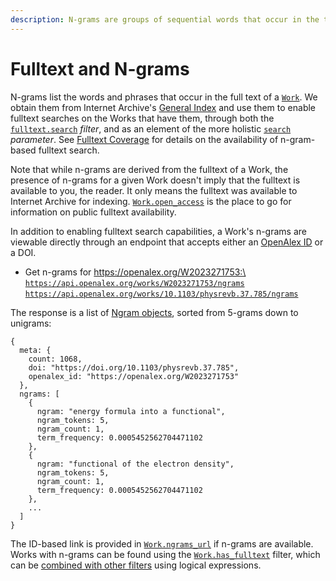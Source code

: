 ```yaml
---
description: N-grams are groups of sequential words that occur in the text of a Work.
---
```


# Fulltext and N-grams

N-grams list the words and phrases that occur in the full text of a [`Work`](../about-the-data/work.md#the-work-object). We obtain them from Internet Archive's [General Index](https://archive.org/details/GeneralIndex) and use them to enable fulltext searches on the Works that have them, through both the [`fulltext.search`](get-lists-of-entities/filter-entity-lists.md#fulltext.search) _filter_, and as an element of the more holistic [`search`](get-lists-of-entities/search-entity-lists.md#the-search-parameter) _parameter_. See [Fulltext Coverage](get-lists-of-entities/search-entity-lists.md#fulltext-coverage) for details on the availability of n-gram-based fulltext search.

Note that while n-grams are derived from the fulltext of a Work, the presence of n-grams for a given Work doesn't imply that the fulltext is available to you, the reader. It only means the fulltext was available to Internet Archive for indexing. [`Work.open_access`](../about-the-data/work.md#open\_access) is the place to go for information on public fulltext availability.

In addition to enabling fulltext search capabilities, a Work's n-grams are viewable directly through an endpoint that accepts either an [OpenAlex ID](../about-the-data/#the-openalex-id) or a DOI.

* Get n-grams for https://openalex.org/W2023271753:\
  [`https://api.openalex.org/works/W2023271753/ngrams`](https://api.openalex.org/works/W2023271753/ngrams)\
  [`https://api.openalex.org/works/10.1103/physrevb.37.785/ngrams`](https://api.openalex.org/works/10.1103/physrevb.37.785/ngrams)

The response is a list of [Ngram objects](fulltext-and-n-grams.md#the-ngram-object), sorted from 5-grams down to unigrams:

```
{
  meta: {
    count: 1068,
    doi: "https://doi.org/10.1103/physrevb.37.785",
    openalex_id: "https://openalex.org/W2023271753"
  },
  ngrams: [
    {
      ngram: "energy formula into a functional",
      ngram_tokens: 5,
      ngram_count: 1,
      term_frequency: 0.0005452562704471102
    },
    {
      ngram: "functional of the electron density",
      ngram_tokens: 5,
      ngram_count: 1,
      term_frequency: 0.0005452562704471102
    },
    ...
  ]
}
```

The ID-based link is provided in [`Work.ngrams_url`](../about-the-data/work.md#ngrams\_url) if n-grams are available. Works with n-grams can be found using the [`Work.has_fulltext`](get-lists-of-entities/filter-entity-lists.md#has\_fulltext) filter, which can be [combined with other filters](get-lists-of-entities/filter-entity-lists.md#logical-expressions) using logical expressions.
